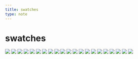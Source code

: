 ```yaml
---
title: swatches
type: note
---
```

# swatches

![](https://readme-swatches.vercel.app/007894?style=circle)
![](https://readme-swatches.vercel.app/00e59f?style=circle)
![](https://readme-swatches.vercel.app/0377ff?style=circle)
![](https://readme-swatches.vercel.app/0b4a3f?style=circle)
![](https://readme-swatches.vercel.app/0c66f5?style=circle)
![](https://readme-swatches.vercel.app/15cbbf?style=circle)
![](https://readme-swatches.vercel.app/1663e1?style=circle)
![](https://readme-swatches.vercel.app/1d1b1a?style=circle)
![](https://readme-swatches.vercel.app/20f8cb?style=circle)
![](https://readme-swatches.vercel.app/222222?style=circle)
![](https://readme-swatches.vercel.app/30b2af?style=circle)
![](https://readme-swatches.vercel.app/40d7bc?style=circle)
![](https://readme-swatches.vercel.app/48484b?style=circle)
![](https://readme-swatches.vercel.app/4fbebc?style=circle)
![](https://readme-swatches.vercel.app/6542ff?style=circle)
![](https://readme-swatches.vercel.app/797cfe?style=circle)
![](https://readme-swatches.vercel.app/90fc9c?style=circle)
![](https://readme-swatches.vercel.app/af52de?style=circle)
![](https://readme-swatches.vercel.app/e9eff7?style=circle)
![](https://readme-swatches.vercel.app/ff3b30?style=circle)
![](https://readme-swatches.vercel.app/ff8a00?style=circle)

